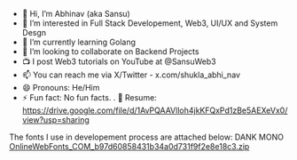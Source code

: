 - 👋 Hi, I’m Abhinav (aka Sansu)
- 👀 I’m interested in Full Stack Developement, Web3, UI/UX and System Desgn
- 🌱 I’m currently learning Golang
- 💞️ I’m looking to collaborate on Backend Projects
- 📺 I post Web3 tutorials on YouTube at @SansuWeb3
- 📫 You can reach me via X/Twitter - x.com/shukla_abhi_nav
- 😄 Pronouns: He/Him
- ⚡ Fun fact: No fun facts.
. 📒 Resume: https://drive.google.com/file/d/1AvPQAAVlloh4jkKFQxPd1zBe5AEXeVx0/view?usp=sharing
<!---
StarLord824/StarLord824 is a ✨ special ✨ repository because its `README.md` (this file) appears on your GitHub profile.
You can click the Preview link to take a look at your changes.
--->

The fonts I use in developement process are attached below: DANK MONO
[OnlineWebFonts_COM_b97d60858431b34a0d731f9f2e8e18c3.zip](https://github.com/user-attachments/files/18586391/OnlineWebFonts_COM_b97d60858431b34a0d731f9f2e8e18c3.zip)
